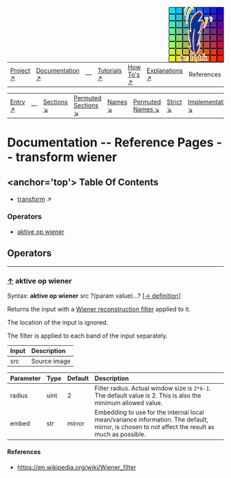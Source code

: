 <img src='../assets/aktive-logo-128.png' style='float:right;'>

||||||||
|---|---|---|---|---|---|---|
|[Project ↗](../../README.md)|[Documentation ↗](../index.md)|&mdash;|[Tutorials ↗](../tutorials.md)|[How To's ↗](../howtos.md)|[Explanations ↗](../explanations.md)|References|

|||||||||
|---|---|---|---|---|---|---|---|
|[Entry ↗](index.md)|&mdash;|[Sections ↘](bysection.md)|[Permuted Sections ↘](bypsection.md)|[Names ↘](byname.md)|[Permuted Names ↘](bypname.md)|[Strict ↘](strict.md)|[Implementations ↘](bylang.md)|

# Documentation -- Reference Pages -- transform wiener

## <anchor='top'> Table Of Contents

  - [transform](transform.md) ↗


### Operators

 - [aktive op wiener](#op_wiener)

## Operators

---
### [↑](#top) <a name='op_wiener'></a> aktive op wiener

Syntax: __aktive op wiener__ src ?(param value)...? [[→ definition](/file?ci=trunk&ln=7&name=etc/transformer/filter/wiener.tcl)]

Returns the input with a [Wiener reconstruction filter](https://en.wikipedia.org/wiki/Wiener_filter) applied to it.

The location of the input is ignored.

The filter is applied to each band of the input separately.

|Input|Description|
|:---|:---|
|src|Source image|

|Parameter|Type|Default|Description|
|:---|:---|:---|:---|
|radius|uint|2|Filter radius. Actual window size is `2*k-1`. The default value is 2. This is also the minimum allowed value.|
|embed|str|mirror|Embedding to use for the internal local mean/variance information. The default, mirror, is chosen to not affect the result as much as possible.|

#### <a name='op_wiener__references'></a> References

  - <https://en.wikipedia.org/wiki/Wiener_filter>

